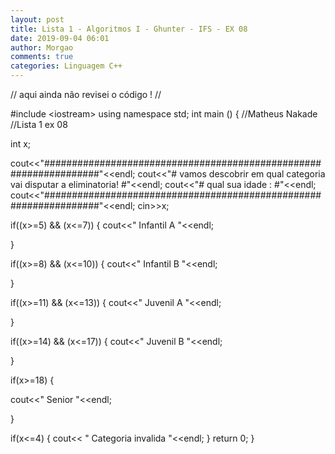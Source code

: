```yaml
---
layout: post
title: Lista 1 - Algoritmos I - Ghunter - IFS - EX 08
date: 2019-09-04 06:01
author: Morgao
comments: true
categories: Linguagem C++
---
```

// aqui ainda não revisei o código ! //

#include &lt;iostream&gt;
using namespace std;
int main () {
//Matheus Nakade
//Lista 1 ex 08

int x;

cout&lt;&lt;"##################################################################"&lt;&lt;endl;
cout&lt;&lt;"# vamos descobrir em qual categoria vai disputar a eliminatoria! #"&lt;&lt;endl;
cout&lt;&lt;"# qual sua idade : #"&lt;&lt;endl;
cout&lt;&lt;"##################################################################"&lt;&lt;endl;
cin&gt;&gt;x;

if((x&gt;=5) &amp;&amp; (x&lt;=7))
{
cout&lt;&lt;" Infantil A "&lt;&lt;endl;

}

if((x&gt;=8) &amp;&amp; (x&lt;=10))
{
cout&lt;&lt;" Infantil B "&lt;&lt;endl;

}

if((x&gt;=11) &amp;&amp; (x&lt;=13))
{
cout&lt;&lt;" Juvenil A "&lt;&lt;endl;

}

if((x&gt;=14) &amp;&amp; (x&lt;=17))
{
cout&lt;&lt;" Juvenil B "&lt;&lt;endl;

}

if(x&gt;=18)
{

cout&lt;&lt;" Senior "&lt;&lt;endl;

}

if(x&lt;=4)
{
cout&lt;&lt; " Categoria invalida "&lt;&lt;endl;
}
return 0;
}
